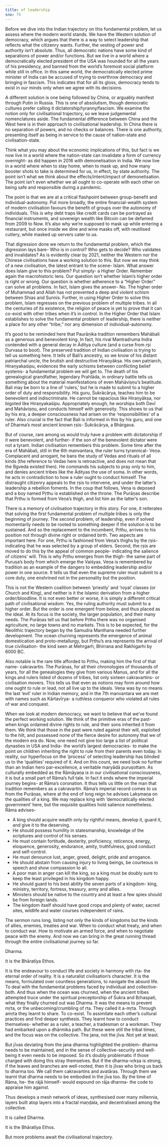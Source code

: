 ```yaml
---
title: of leadership
sno: 75
---
```


Before we dive into the Indian trajectory on this fundamental problem, let us assess where the modern world stands. We have the Western solution of democracy, which argues that there is a way to select leadership that reflects what the citizenry wants. Further, the vesting of power and authority isn’t absolute. Thus, all democratic nations have some kind of separations of power and/or functions. But we live in a world where a democratically elected president of the USA was hounded for all the years of his presidency, and banned from the world’s foremost social platform while still in office. In this same world, the democratically elected prime minister of India can be accused of trying to overthrow democracy and bringing in fascism. This indicates that for all its gloss, democracy tends to exist in our minds only when we agree with its decisions.

A different solution is one being followed by China, or arguably manifest through Putin in Russia. This is one of absolutism, though democratic cultures prefer calling it dictatorship/tyranny/fascism. We examine the notion only for civilisational trajectory, so we leave judgemental nomenclatures aside. The fundamental difference between China and the West here is in their approach to civilisational leadership. In China there is no separation of powers, and no checks or balances. There is one authority, presenting itself as being in service to the cause of nation-state and civilisation-state.

Think what you may about the economic implications of this, but fact is we now live in a world where the nation-state can invalidate a form of currency overnight- as did happen in 2016 with demonetisation in India. We now live in a world where when to stay home, when to mask up, and how many booster shots to take is determined for us, in effect, by state authority. The point isn’t what we think about the effects/intent/impact of demonetisation. The point isn’t even whether we all ought to co-operate with each other on being safe and responsible during a pandemic.

The point is that we are at a critical flashpoint between group-benefit and individual-autonomy. Put more broadly, the entire financial-wealth system of modern civilisation favours the benefit of groups over the autonomy of individuals. This is why debt traps like credit cards can be portrayed as financial instruments, and sovereign wealth like Bitcoin can be defamed from 2009 to Now. It’s also why we’re supposed to mask up while entering a restaurant, but once inside we dine and wine masks off, with reutilised cutlery, while masked up servers cater to us.

That digression done we return to the fundamental problem, which the digression lays bare- Who is in control? Who gets to decide? Who validates and invalidates? As is evidently clear by 2021, neither the Western nor the Chinese civilisations have a working solution to this. But now we may think of a new civilisation, the latest entrant to the scene- Islam. What answer does Islam give to this problem? Put simply- a Higher Order. Remember again the macrohistoric lens. Our question isn’t whether Islam’s higher order is right or wrong. Our question is whether adherence to a “Higher Order” can solve all problems. In fact, Islam gives the answer- No. The higher order of Muhammad and Allah has not prevented a deep and violent schism between Shias and Sunnis. Further, in using Higher Order to solve this problem, Islam regresses on the previous problem of multiple tribes. In all the centuries of its existence, the religion of peace is yet to prove that it can co-exist with other tribes when it’s in control. In the Higher Order that Islam establishes to solve the fundamental problem of leadership, there is neither a place for any other “tribe,” nor any dimension of individual-autonomy.

It’s good to be reminded here that Paurāṇika tradition remembers Mahābali as a generous and benevolent king. In fact, his rival Mantradruma Indra contended with a general decay in Āditya culture (and a curse from ṛṣi Durvasa to boot). The preserved tradition of Indian civilisation is trying to tell us something here. It tells of Bali’s ancestry, so we know of his distant patriarchal uncle, the brutish and destructive Hiraṇyākṣa. His own patriarch, Hiraṇyakaśipu, evidences the early schisms between conflicting belief systems- a fundamental problem we will get to. The death of his genealogical grandfather, legendary Prahlāda, in ordinary battle tells us something about the material manifestations of even Mahāviṣṇu’s beatitude. Bali may be born to a line of ‘rulers,’ but he is made to submit to a higher order of duty and responsibility. His guru, Śukrācārya, teaches him to be benevolent and indiscriminate. He cannot be rapacious like Hiraṇyākṣa, nor bigoted like Hiraṇyakaśipu. Appropriately enough, he worships both Devī and Mahāviṣṇu, and conducts himself with generosity. This shows to us that by his era, a deeper consciousness had arisen on the ‘responsibilities’ of a ruler. Also crucial is the fact that Bali is informed in this by his guru, and one of Dharma’s most ancient known ṛṣis- Śukrācārya, a Bhārgava.

But of course, rare among us would truly have a problem with dictatorship if it were benevolent, and further- if the son of the benevolent dictator were not a tyrant. Indian civilisation remembers this problem. Some time after the era of Mahābali, still in the 6th manvantara, the ruler turns tyrannical- Veṇa. Complacent and arrogant, he bans the study of Vedas and rituals of all kinds (the reference to Vedas here is retroactive, and does not mean that the Ṛgveda existed then). He commands his subjects to pray only to him, and denies ancient tribes like the Ādityas the use of soma. In other words, he acts in contradiction to how a ruler ought to conduct himself. The distraught citizenry appeals to the ṛṣis to intervene, and under the latter’s leadership a rebellion foments. In the coup that follows, Veṇa is deposed and a boy named Pṛthu is established on the throne. The Purāṇas describe that Pṛthu is formed from Veṇa’s thigh, and list him as the latter’s son.

There is a memory of civilisation trajectory in this story. For one, it reiterates that solving the first fundamental problem of multiple tribes is only the beginning of journey. The second problem, of leadership, even if solved momentarily needs to be rooted to something deeper if the solution is to be sustained. And so the replacement to the incumbent, Pṛthu, arrives to his position not through divine right or ordained birth. Two aspects are important here. For one, Pṛthu is fashioned from Veṇa’s thighs by the ṛṣis- indicating that he was selected by a group of elders. Second, the ṛṣis are moved to do this by the appeal of common people- indicating the salience of citizens’ will. This is why Pṛthu emerges from the thigh- the same part of Puruṣa’s body from which emerge the Vaiśyas. Veṇa is remembered by tradition as an example of the dangers to embedding leadership and/or power in one source. It tells us that even the supreme ruler must submit to a core duty, one enshrined not in the personality but the position.

This is not the Western coalition between ‘priestly’ and ‘royal’ classes (or Church and King), and neither is it the Islamic derivation from a higher order/bloodline. It is not even better or worse, it is simply a different critical path of civilisational wisdom. Yes, the ruling authority must submit to a higher order. But the order is one emergent from below, and thus placed as the ideal. At its focus is the society, the larger population, and their many needs. The Purāṇas tell us that before Pṛthu there was no organised agriculture, no large towns and no markets. This is to be expected, for the Neolithic trajectory began by the Samudra Manthana needed further development. The ocean churning represents the emergence of animal domestication and proto-metallurgy, but Pṛthu’s era represents the arrival of true civilisation- the kind seen at Mehrgarh, Bhirrana and Rakhigarhi by 6000 BC.

Also notable is the rare title afforded to Pṛthu, making him the first of that name- cakravartin. The Purāṇas, for all their chronologies of thousands of years, for all the genealogies they give from various Manus, and for all the kings and rulers listed of dozens of tribes, list only sixteen cakravartins- or civilisation movers. This tells us that even as notions may form around how one ought to rule or lead, not all live up to the ideals. Veṇa was by no means the last ‘evil’ ruler in Indian memory, and in the 7th manvantara we are met with names such as Kārtavīrya- a ruthless conqueror who violated all rules of war and conquest.

When we look at modern democracy, we want to believe that we’ve found the perfect working solution. We think of the primitive eras of the past- when kings ordained divine rights to rule, and their sons inherited it from them. We think that those in the past were ruled against their will, exploited to the hilt, and possessed none of the fierce desire for autonomy that we of the modern era do. Now, one need not give too large a list of political dynasties in USA and India- the world’s largest democracies- to make the point on children inheriting the right to rule from their parents even today. In reality, our hyperfocus on the ‘process’ of selecting leadership has blinded us to the ‘qualities’ required of it. And on this count, we need look no further than an Indian hero par-excellence, a veritable maryādā puruṣottam. As culturally embedded as the Rāmāyaṇa is in our civilisational consciousness, it is but a small part of Rāma’s full tale. In fact it ends where the imperial journey begins- at Rāma’s coronation. It thus tells us little on the man that tradition remembers as a cakravartin. Rāma’s imperial record comes to us from the Purāṇas, where at the end of long reign he advises Lakṣmaṇa on the qualities of a king. We may replace king with ‘democratically elected government’ here, but the requisite qualities hold salience nonetheless. Rāma advises-

- A king should acquire wealth only by rightful means, develop it, guard it, and give it to the deserving.
- He should possess humility in statesmanship, knowledge of the scriptures and control of his senses.
- He must contain fortitude, dexterity, proficiency, reticence, energy, eloquence, generosity, endurance, amity, truthfulness, good conduct and self-control.
- He must denounce lust, anger, greed, delight, pride and arrogance.
- He should abstain from causing injury to living beings, be courteous in speech and show compassion to all.
- A poor man in anger can kill the king, so a king must be doubly sure to keep the least privileged in his kingdom happy.
- He should guard to his best ability the seven parts of a kingdom- king, ministry, territory, fortress, treasury, army and allies.
- Ministers should be native to the country and at least a few spies should be from foreign lands.
- The kingdom itself should have good crops and plenty of water, sacred sites, wildlife and water courses independent of rains.

The sermon runs long, listing not only the kinds of kingdoms but the kinds of allies, enemies, treaties and war. When to conduct what treaty, and when to conduct war. How to motivate an armed force, and when to negotiate peace with the enemy. And now we can bring in the great running thread through the entire civilisational journey so far.

Dharma.

It is the Bhāratīya Ethos.

It is the endeavour to conduct life and society in harmony with ṛta- the eternal order of reality. It is a naturalist civilisation’s character. It is the means, formulated over countless generations, to navigate the absurd life. To deal with the fundamental problems faced by individual and collective- both. And thus when the ocean was churned, when the ancient tribes attempted truce under the spiritual preceptorship of Śukra and Bṛhaspati, what they finally churned out was Dharma. It was the means to prevent mṛta, or the unbecoming/crumbling of ṛta. They called it a-mṛta. Through amṛta they learnt to share. To co-exist. To assimilate each other’s cultural practices and find deeper synthesis. They learnt how to conduct themselves- whether as a ruler, a teacher, a tradesman or a workman. They had embarked upon a dhārmika path. But these were still the tribal times, and the focus was on the collective. The jana, not the jīva. Not yet at least.

But jīvas deviating from the jana dharma highlighted the problem- dharma needs to be maintained, and in the sense of collective-security and well-being it even needs to be imposed. So it’s doubly problematic if those charged with doing this stray themselves. But if the dharma-vṛkṣa is strong, if the leaves and branches are well-rooted, then it is jīvas who bring us back to dharma too. We call them cakravartins and avatāras. Through them we learnt that dharma needs to be embodied in the jīva too. By the time of Rāma, he- the rājā himself- would expound on rāja dharma- the code to appraise him against.

Thus develops a mesh network of ideas, synthesised over many millennia, layers built atop layers into a fractal maṇḍala, and decentralised among the collective.

It is called Dharma.

It is the Bhāratīya Ethos.

But more problems await the civilisational trajectory.